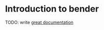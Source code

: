 # Introduction to bender

TODO: write [great documentation](http://jacobian.org/writing/what-to-write/)
